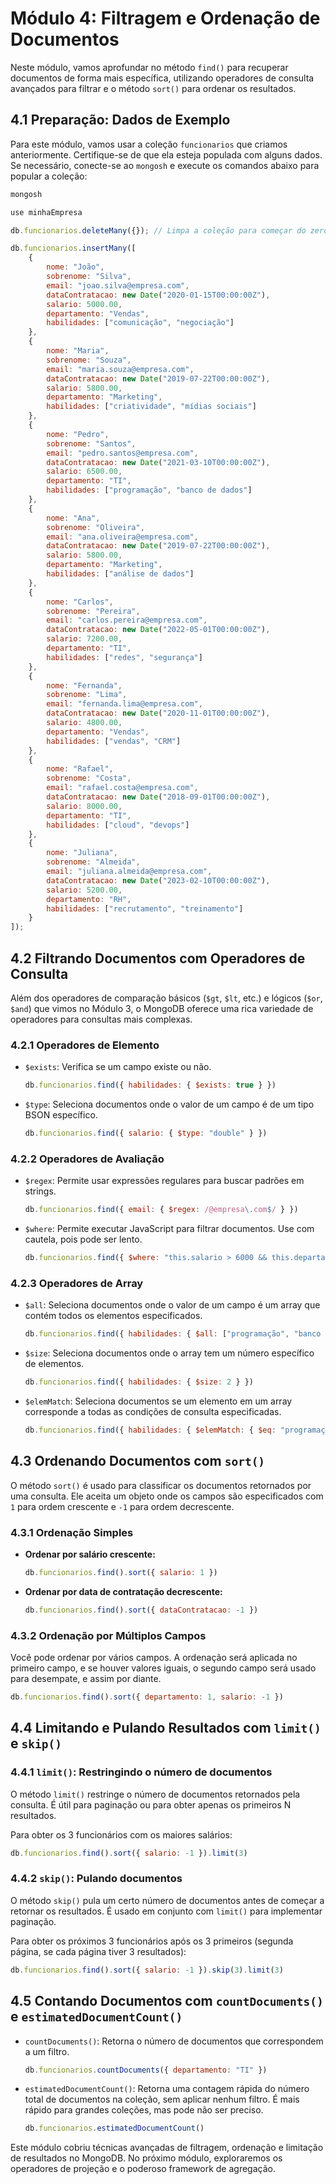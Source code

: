 # Módulo 4: Filtragem e Ordenação de Documentos

Neste módulo, vamos aprofundar no método `find()` para recuperar documentos de forma mais específica, utilizando operadores de consulta avançados para filtrar e o método `sort()` para ordenar os resultados.

## 4.1 Preparação: Dados de Exemplo

Para este módulo, vamos usar a coleção `funcionarios` que criamos anteriormente. Certifique-se de que ela esteja populada com alguns dados. Se necessário, conecte-se ao `mongosh` e execute os comandos abaixo para popular a coleção:

```bash
mongosh
```

```javascript
use minhaEmpresa

db.funcionarios.deleteMany({}); // Limpa a coleção para começar do zero

db.funcionarios.insertMany([
    {
        nome: "João",
        sobrenome: "Silva",
        email: "joao.silva@empresa.com",
        dataContratacao: new Date("2020-01-15T00:00:00Z"),
        salario: 5000.00,
        departamento: "Vendas",
        habilidades: ["comunicação", "negociação"]
    },
    {
        nome: "Maria",
        sobrenome: "Souza",
        email: "maria.souza@empresa.com",
        dataContratacao: new Date("2019-07-22T00:00:00Z"),
        salario: 5800.00,
        departamento: "Marketing",
        habilidades: ["criatividade", "mídias sociais"]
    },
    {
        nome: "Pedro",
        sobrenome: "Santos",
        email: "pedro.santos@empresa.com",
        dataContratacao: new Date("2021-03-10T00:00:00Z"),
        salario: 6500.00,
        departamento: "TI",
        habilidades: ["programação", "banco de dados"]
    },
    {
        nome: "Ana",
        sobrenome: "Oliveira",
        email: "ana.oliveira@empresa.com",
        dataContratacao: new Date("2019-07-22T00:00:00Z"),
        salario: 5800.00,
        departamento: "Marketing",
        habilidades: ["análise de dados"]
    },
    {
        nome: "Carlos",
        sobrenome: "Pereira",
        email: "carlos.pereira@empresa.com",
        dataContratacao: new Date("2022-05-01T00:00:00Z"),
        salario: 7200.00,
        departamento: "TI",
        habilidades: ["redes", "segurança"]
    },
    {
        nome: "Fernanda",
        sobrenome: "Lima",
        email: "fernanda.lima@empresa.com",
        dataContratacao: new Date("2020-11-01T00:00:00Z"),
        salario: 4800.00,
        departamento: "Vendas",
        habilidades: ["vendas", "CRM"]
    },
    {
        nome: "Rafael",
        sobrenome: "Costa",
        email: "rafael.costa@empresa.com",
        dataContratacao: new Date("2018-09-01T00:00:00Z"),
        salario: 8000.00,
        departamento: "TI",
        habilidades: ["cloud", "devops"]
    },
    {
        nome: "Juliana",
        sobrenome: "Almeida",
        email: "juliana.almeida@empresa.com",
        dataContratacao: new Date("2023-02-10T00:00:00Z"),
        salario: 5200.00,
        departamento: "RH",
        habilidades: ["recrutamento", "treinamento"]
    }
]);
```

## 4.2 Filtrando Documentos com Operadores de Consulta

Além dos operadores de comparação básicos (`$gt`, `$lt`, etc.) e lógicos (`$or`, `$and`) que vimos no Módulo 3, o MongoDB oferece uma rica variedade de operadores para consultas mais complexas.

### 4.2.1 Operadores de Elemento

*   `$exists`: Verifica se um campo existe ou não.

    ```javascript
    db.funcionarios.find({ habilidades: { $exists: true } })
    ```

*   `$type`: Seleciona documentos onde o valor de um campo é de um tipo BSON específico.

    ```javascript
    db.funcionarios.find({ salario: { $type: "double" } })
    ```

### 4.2.2 Operadores de Avaliação

*   `$regex`: Permite usar expressões regulares para buscar padrões em strings.

    ```javascript
    db.funcionarios.find({ email: { $regex: /@empresa\.com$/ } })
    ```

*   `$where`: Permite executar JavaScript para filtrar documentos. Use com cautela, pois pode ser lento.

    ```javascript
    db.funcionarios.find({ $where: "this.salario > 6000 && this.departamento == 'TI'" })
    ```

### 4.2.3 Operadores de Array

*   `$all`: Seleciona documentos onde o valor de um campo é um array que contém todos os elementos especificados.

    ```javascript
    db.funcionarios.find({ habilidades: { $all: ["programação", "banco de dados"] } })
    ```

*   `$size`: Seleciona documentos onde o array tem um número específico de elementos.

    ```javascript
    db.funcionarios.find({ habilidades: { $size: 2 } })
    ```

*   `$elemMatch`: Seleciona documentos se um elemento em um array corresponde a todas as condições de consulta especificadas.

    ```javascript
    db.funcionarios.find({ habilidades: { $elemMatch: { $eq: "programação" } } })
    ```

## 4.3 Ordenando Documentos com `sort()`

O método `sort()` é usado para classificar os documentos retornados por uma consulta. Ele aceita um objeto onde os campos são especificados com `1` para ordem crescente e `-1` para ordem decrescente.

### 4.3.1 Ordenação Simples

*   **Ordenar por salário crescente:**

    ```javascript
    db.funcionarios.find().sort({ salario: 1 })
    ```

*   **Ordenar por data de contratação decrescente:**

    ```javascript
    db.funcionarios.find().sort({ dataContratacao: -1 })
    ```

### 4.3.2 Ordenação por Múltiplos Campos

Você pode ordenar por vários campos. A ordenação será aplicada no primeiro campo, e se houver valores iguais, o segundo campo será usado para desempate, e assim por diante.

```javascript
db.funcionarios.find().sort({ departamento: 1, salario: -1 })
```

## 4.4 Limitando e Pulando Resultados com `limit()` e `skip()`

### 4.4.1 `limit()`: Restringindo o número de documentos

O método `limit()` restringe o número de documentos retornados pela consulta. É útil para paginação ou para obter apenas os primeiros N resultados.

Para obter os 3 funcionários com os maiores salários:

```javascript
db.funcionarios.find().sort({ salario: -1 }).limit(3)
```

### 4.4.2 `skip()`: Pulando documentos

O método `skip()` pula um certo número de documentos antes de começar a retornar os resultados. É usado em conjunto com `limit()` para implementar paginação.

Para obter os próximos 3 funcionários após os 3 primeiros (segunda página, se cada página tiver 3 resultados):

```javascript
db.funcionarios.find().sort({ salario: -1 }).skip(3).limit(3)
```

## 4.5 Contando Documentos com `countDocuments()` e `estimatedDocumentCount()`

*   `countDocuments()`: Retorna o número de documentos que correspondem a um filtro.

    ```javascript
    db.funcionarios.countDocuments({ departamento: "TI" })
    ```

*   `estimatedDocumentCount()`: Retorna uma contagem rápida do número total de documentos na coleção, sem aplicar nenhum filtro. É mais rápido para grandes coleções, mas pode não ser preciso.

    ```javascript
    db.funcionarios.estimatedDocumentCount()
    ```

Este módulo cobriu técnicas avançadas de filtragem, ordenação e limitação de resultados no MongoDB. No próximo módulo, exploraremos os operadores de projeção e o poderoso framework de agregação.

